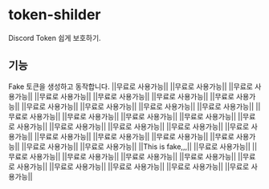 # token-shilder
Discord Token 쉽게 보호하기.
## 기능
Fake 토큰을 생성하고 동작합니다.
||무료로 사용가능||
||무료로 사용가능||
||무료로 사용가능||
||무료로 사용가능||
||무료로 사용가능||
||무료로 사용가능||
||무료로 사용가능||
||무료로 사용가능||
||무료로 사용가능||
||무료로 사용가능||
||무료로 사용가능||
||무료로 사용가능||
||무료로 사용가능||
||무료로 사용가능||
||무료로 사용가능||
||무료로 사용가능||
||무료로 사용가능||
||무료로 사용가능||
||무료로 사용가능||
||무료로 사용가능||
||무료로 사용가능||
||무료로 사용가능||
||무료로 사용가능||
||무료로 사용가능||
||무료로 사용가능||
||무료로 사용가능||
||This is fake,,,||
||무료로 사용가능||
||무료로 사용가능||
||무료로 사용가능||
||무료로 사용가능||
||무료로 사용가능||
||무료로 사용가능||
||무료로 사용가능||
||무료로 사용가능||
||무료로 사용가능||
||무료로 사용가능||
